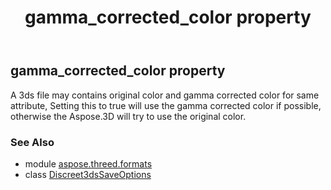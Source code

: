 ﻿---
title: gamma_corrected_color property
second_title: Aspose.3D for Python via .NET API References
description: 
type: docs
weight: 130
url: /python-net/aspose.threed.formats/discreet3dssaveoptions/gamma_corrected_color/
is_root: false
---

## gamma_corrected_color property


A 3ds file may contains original color and gamma corrected color for same attribute,
            Setting this to true will use the gamma corrected color if possible, 
            otherwise the Aspose.3D will try to use the original color.

### See Also
* module [aspose.threed.formats](../../)
* class [Discreet3dsSaveOptions](/3d/python-net/aspose.threed.formats/discreet3dssaveoptions)
